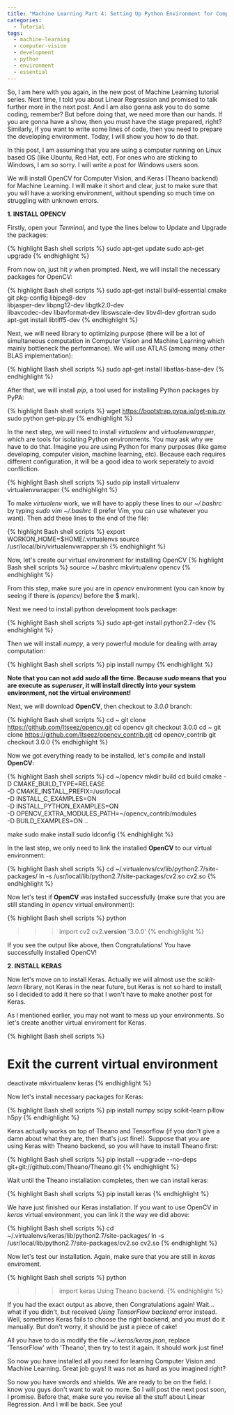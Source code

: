 ```yaml
---
title: "Machine Learning Part 4: Setting Up Python Environment for Computer Vision and Machine Learning"
categories:
  - Tutorial
tags:
  - machine-learning
  - computer-vision
  - development
  - python
  - environment
  - essential
---
```


So, I am here with you again, in the new post of Machine Learning tutorial series. Next time, I told you about Linear Regression and promised to talk further more in the next post. And I am also gonna ask you to do some coding, remember? But before doing that, we need more than our hands. If you are gonna have a show, then you must have the stage prepared, right? Similarly, if you want to write some lines of code, then you need to prepare the developing environment. Today, I will show you how to do that.

In this post, I am assuming that you are using a computer running on Linux based OS (like Ubuntu, Red Hat, ect). For ones who are sticking to Windows, I am so sorry. I will write a post for Windows users soon.

We will install OpenCV for Computer Vision, and Keras (Theano backend) for Machine Learning. I will make it short and clear, just to make sure that you will have a working environment, without spending so much time on struggling with unknown errors.

**1. INSTALL OPENCV**

Firstly, open your *Terminal*, and type the lines below to Update and Upgrade the packages:

{% highlight Bash shell scripts %}
sudo apt-get update
sudo apt-get upgrade
{% endhighlight %}

From now on, just hit *y* when prompted. Next, we will install the necessary packages for OpenCV:

{% highlight Bash shell scripts %}
sudo apt-get install build-essential cmake git pkg-config libjpeg8-dev \
libjasper-dev libpng12-dev libgtk2.0-dev \
libavcodec-dev libavformat-dev libswscale-dev libv4l-dev gfortran
sudo apt-get install libtiff5-dev 
{% endhighlight %}

Next, we will need library to optimizing purpose (there will be a lot of simultaneous computation in Computer Vision and Machine Learning which mainly bottleneck the performance). We will use ATLAS (among many other BLAS implementation):

{% highlight Bash shell scripts %}
sudo apt-get install libatlas-base-dev
{% endhighlight %}

After that, we will install *pip*, a tool used for installing Python packages by PyPA:

{% highlight Bash shell scripts %}
wget https://bootstrap.pypa.io/get-pip.py
sudo python get-pip.py
{% endhighlight %}

In the next step, we will need to install *virtualenv* and *virtualenvwrapper*, which are tools for isolating Python environments. You may ask why we have to do that. Imagine you are using Python for many purposes (like game developing, computer vision, machine learning, etc). Because each requires different configuration, it will be a good idea to work seperately to avoid confliction.

{% highlight Bash shell scripts %}
sudo pip install virtualenv virtualenvwrapper
{% endhighlight %}

To make *virtualenv* work, we will have to apply these lines to our *~/.bashrc* by typing *sudo vim ~/.bashrc* (I prefer Vim, you can use whatever you want). Then add these lines to the end of the file:

{% highlight Bash shell scripts %}
export WORKON_HOME=$HOME/.virtualenvs
source /usr/local/bin/virtualenvwrapper.sh
{% endhighlight %}

Now, let's create our virtual environment for installing OpenCV
{% highlight Bash shell scripts %}
source ~/.bashrc
mkvirtualenv opencv
{% endhighlight %}

From this step, make sure you are in *opencv* environment (you can know by seeing if there is *(opencv)* before the $ mark).

Next we need to install python development tools package:

{% highlight Bash shell scripts %}
sudo apt-get install python2.7-dev
{% endhighlight %}

Then we will install *numpy*, a very powerful module for dealing with array computation:

{% highlight Bash shell scripts %}
pip install numpy
{% endhighlight %}

**Note that you can not add *sudo* all the time. Because *sudo* means that you are execute as *superuser*, it will install directly into your system environment, not the virtual environment!**

Next, we will download **OpenCV**, then checkout to *3.0.0* branch:

{% highlight Bash shell scripts %}
cd ~
git clone https://github.com/Itseez/opencv.git
cd opencv
git checkout 3.0.0
cd ~
git clone https://github.com/Itseez/opencv_contrib.git
cd opencv_contrib
git checkout 3.0.0
{% endhighlight %}

Now we got everything ready to be installed, let's compile and install **OpenCV**:

{% highlight Bash shell scripts %}
cd ~/opencv
mkdir build
cd build
cmake -D CMAKE_BUILD_TYPE=RELEASE \
	-D CMAKE_INSTALL_PREFIX=/usr/local \
	-D INSTALL_C_EXAMPLES=ON \
	-D INSTALL_PYTHON_EXAMPLES=ON \
	-D OPENCV_EXTRA_MODULES_PATH=~/opencv_contrib/modules \
	-D BUILD_EXAMPLES=ON ..
  
make
sudo make install
sudo ldconfig
{% endhighlight %}

In the last step, we only need to link the installed **OpenCV** to our virtual environment:

{% highlight Bash shell scripts %}
cd ~/.virtualenvs/cv/lib/python2.7/site-packages/
ln -s /usr/local/lib/python2.7/site-packages/cv2.so cv2.so
{% endhighlight %}

Now let's test if **OpenCV** was installed successfully (make sure that you are still standing in *opencv* virtual environment):

{% highlight Bash shell scripts %}
python
>>> import cv2
>>> cv2.__version__
'3.0.0'
{% endhighlight %}

If you see the output like above, then Congratulations! You have successfully installed OpenCV! 

**2. INSTALL KERAS**

Now let's move on to install Keras. Actually we will almost use the *scikit-learn* library, not Keras in the near future, but Keras is not so hard to install, so I decided to add it here so that I won't have to make another post for Keras.

As I mentioned earlier, you may not want to mess up your environments. So let's create another virtual enviroment for Keras.

{% highlight Bash shell scripts %}
# Exit the current virtual environment
deactivate
mkvirtualenv keras
{% endhighlight %}

Now let's install necessary packages for Keras:

{% highlight Bash shell scripts %}
pip install numpy scipy scikit-learn pillow h5py
{% endhighlight %}

Keras actually works on top of Theano and Tensorflow (if you don't give a damn about what they are, then that's just fine!). Suppose that you are using Keras with Theano backend, so you will have to install Theano first:

{% highlight Bash shell scripts %}
pip install --upgrade --no-deps git+git://github.com/Theano/Theano.git
{% endhighlight %}

Wait until the Theano installation completes, then we can install keras:

{% highlight Bash shell scripts %}
pip install keras
{% endhighlight %}

We have just finished our Keras installation. If you want to use OpenCV in *keras* virtual environment, you can link it the way we did above:

{% highlight Bash shell scripts %}
cd ~/.virtualenvs/keras/lib/python2.7/site-packages/
ln -s /usr/local/lib/python2.7/site-packages/cv2.so cv2.so
{% endhighlight %}

Now let's test our installation. Again, make sure that you are still in *keras* enviroment.

{% highlight Bash shell scripts %}
python
>>> import keras
Using Theano backend.
{% endhighlight %}

If you had the exact output as above, then Congratulations again! Wait... what if you didn't, but received *Using TensorFlow backend* error instead. Well, sometimes Keras fails to choose the right backend, and you must do it manually. But don't worry, it should be just a piece of cake!

All you have to do is modify the file *~/.keras/keras.json*, replace 'TensorFlow' with 'Theano', then try to test it again. It should work just fine!


So now you have installed all you need for learning Computer Vision and Machine Learning. Great job guys! It was not as hard as you imagined right?

So now you have swords and shields. We are ready to be on the field. I know you guys don't want to wait no more. So I will post the next post soon, I promise. Before that, make sure you revise all the stuff about Linear Regression. And I will be back. See you!
